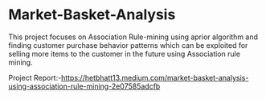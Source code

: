 # Market-Basket-Analysis
This project focuses on Association Rule-mining using aprior algorithm and finding customer purchase behavior patterns which can be exploited for selling more items to the customer in the future using Association rule mining.

Project Report:-https://hetbhatt13.medium.com/market-basket-analysis-using-association-rule-mining-2e07585adcfb
